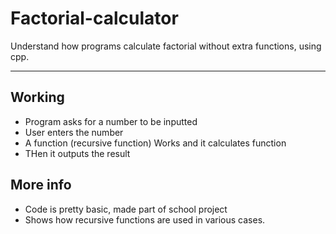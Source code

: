 # Factorial-calculator
Understand how programs calculate factorial without extra functions, using cpp.

---
## Working
- Program asks for a number to be inputted
- User enters the number
- A function (recursive function) Works and it calculates function
- THen it outputs the result

## More info

- Code is pretty basic, made part of school project
- Shows how recursive functions are used in various cases.
